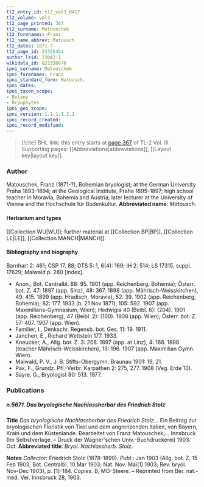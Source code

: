 ```yaml
---
tl2_entry_id: tl2_vol3_0417
tl2_volume: vol3
tl2_page_printed: 367
tl2_surname: Matouschek
tl2_forenames: Franz
tl2_name_abbrev: Matousch.
tl2_dates: 1871-?
tl2_page_id: 33355454
author_lsid: 23042-1
wikidata_id: Q21338678
ipni_surname: Matouschek
ipni_forenames: Franz
ipni_standard_form: Matousch.
ipni_dates: 
ipni_taxon_scope: 
- Botany
- Bryophytes
ipni_geo_scope: 
ipni_version: 1.1.1.1.2.1
ipni_record_created: 
ipni_record_modified:
---
```



> [!cite] BHL link: this entry starts at [page 367](https://www.biodiversitylibrary.org/page/33355454) of TL-2 Vol. III.
> Supporting pages: [[Abbreviations|abbreviations]], [[Layout key|layout key]].

### Author

Matouschek, Franz (1871-?), Bohemian bryologist; at the German University Praha 1893-1894; at the Geological Institute, Praha 1895-1897; high school teacher in Moravia, Bohemia and Austria; later lecturer at the University of Vienna and the Hochschule für Bodenkultur. 
**Abbreviated name**: *Matousch.*

#### Herbarium and types

[[Collection WU|WU]]; further material at [[Collection BP|BP]], [[Collection LE|LE]], [[Collection MANCH|MANCH]].

#### Bibliography and biography

Barnhart 2: 461; CSP 17. 88; DTS 5: 1, 6(4): 169; IH 2: 514; LS 17315, suppl. 17629; Maiwald p. 280 \[index\].
- Anon., Bot. Centralbl. 88: 95. 1901 (app. Reichenberg, Bohemia); Österr. bot. Z. 47: 1897 (app. Sinz), 48: 367. 1898 (app. Mährisch-Weisskirchen), 49: 415. 1899 (app. Hradisch, Moravia), 52: 39. 1902 (app. Reichenberg, Bohemia), 82: 177. 1933 (b. 21 Nov 1871), 105: 592. 1907 (app. Maximilians-Gymnasium, Wien); Hedwigia 40 (Beibl. 6): (204). 1901 (app. Reichenberg), 47 (Beibl. 2): (100). 1908 (app. Wien); Österr. bot. Z. 57: 407. 1907 (app. Wien).
- Familier, I., Denkschr. Regensb. bot. Ges. 11: 19. 1911.
- Janchen, E., Richard Wettstein 177. 1933.
- Kneucker, A., Allg. bot. Z. 3: 208. 1897 (app. at Linz), 4: 168. 1898 (teacher Mährisch-Weisskirchen), 13: 196. 1907 (app. Maximilian Gymn. Wien).
- Maiwald, P. V., J. B. Stifts-Obergymn. Braunau 1901: 19, 21.
- Pax, F., Grundz. Pfl.-Verbr. Karpathen 2: 275, 277. 1908 (Veg. Erde 10).
- Sayre, G., Bryologist 80: 513. 1977.

### Publications

##### n.5671. Das bryologische Nachlassherbar des Friedrich Stolz

**Title**
*Das bryologische Nachlassherbar des Friedrich Stolz*... Ein Beitrag zur bryologischen Floristik von Tirol und dem angrenzenden Italien, von Bayern, Krain und dem Küstenlande. Bearbeitet von Franz Matouschek,... Innsbruck (Im Selbstverlage. – Druck der Wagner'schen Univ.-Buchdruckerei) 1903. Oct.
**Abbreviated title**: *Bryol. Nachlassherb. Stolz*.

**Notes**
*Collector*: Friedrich Stolz (1878-1899).
*Publ*.: Jan 1903 (Allg. bot. Z. 15 Feb 1903; Bot. Centralbl. 10 Mar 1903; Nat. Nov. Mai(1) 1903; Rev. bryol. Nov-Dec 1903), p. \[1\]-184. *Copies*: B, MO-Steere. – Reprinted from Ber. nat.-med. Ver. Innsbruck 28, 1903.

